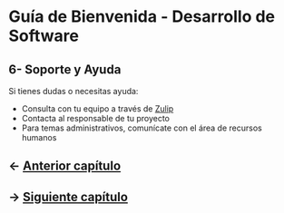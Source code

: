 # **Guía de Bienvenida - Desarrollo de Software**
## **6- Soporte y Ayuda**



Si tienes dudas o necesitas ayuda:

* Consulta con tu equipo a través de [Zulip](https://zulip.com/)
* Contacta al responsable de tu proyecto
* Para temas administrativos, comunícate con el área de recursos humanos

 

## ← [Anterior capítulo](../Best_Practices/WI.md) 


## → [Siguiente capítulo](../Payment_Process/WI.md)

